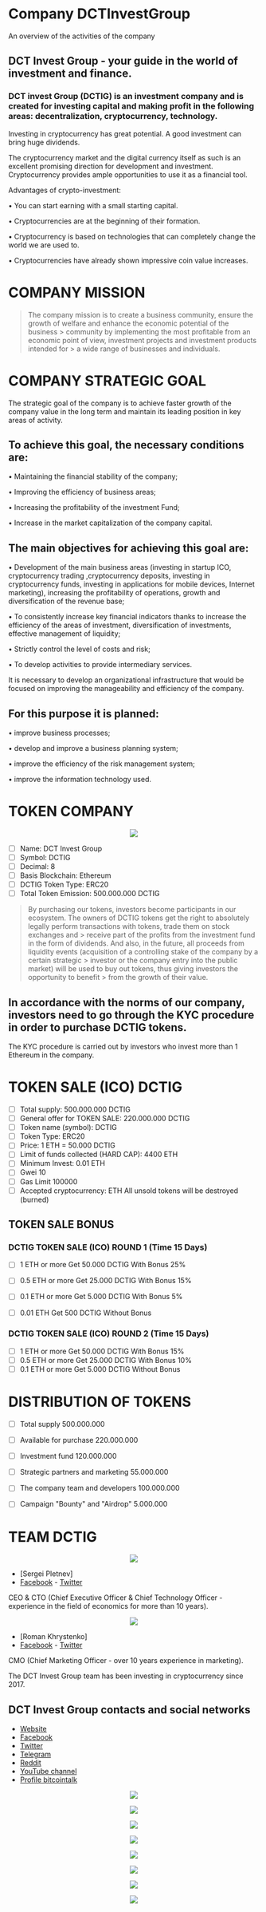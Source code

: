 # Company DCTInvestGroup
An overview of the activities of the company

## DCT Invest Group - your guide in the world of investment and finance.

### DCT invest Group (DCTIG) is an investment company and is created for investing capital and making profit in the following areas: decentralization, cryptocurrency, technology.

Investing in cryptocurrency has great potential.  A good investment can bring huge dividends.

The cryptocurrency market and the digital currency itself as such is an excellent promising direction for development and investment.  Cryptocurrency provides ample opportunities to use it as a financial tool.

Advantages of crypto-investment:

•	You can start earning with a small starting capital.

•	Cryptocurrencies are at the beginning of their formation.

•	Cryptocurrency is based on technologies that can completely change the world we are used to.

•	Cryptocurrencies have already shown impressive coin value increases.

# COMPANY MISSION

> The company mission is to create a business community, ensure the growth of welfare and enhance the economic potential of the business > community by implementing the most profitable from an economic point of view, investment projects and investment products intended for > a wide range of businesses and individuals. 

# COMPANY STRATEGIC GOAL

The strategic goal of the company is to achieve faster growth of the company value in the long term and maintain its leading position in key areas of activity.

## To achieve this goal, the necessary conditions are:

•	Maintaining the financial stability of the company;

•	Improving the efficiency of business areas;

•	Increasing the profitability of the investment Fund;

•	Increase in the market capitalization of the company capital.

## The main objectives for achieving this goal are:

•	Development of the main business areas (investing in startup ICO, cryptocurrency trading ,cryptocurrency deposits, investing in cryptocurrency funds, investing in applications for mobile devices, Internet marketing), increasing the profitability of operations, growth and diversification of the revenue base;

•	To consistently increase key financial indicators thanks to increase the efficiency of the areas of investment, diversification of investments, effective management of liquidity;

•	Strictly control the level of costs and risk;

•	To develop activities to provide intermediary services.

It is necessary to develop an organizational infrastructure that would be focused on improving the manageability and efficiency of the company.

## For this purpose it is planned:

•	improve business processes;

•	develop and improve a business planning system;

•	improve the efficiency of the risk management system;

•	improve the information technology used. 

# TOKEN COMPANY

<center><img src='https://github.com/DCTInvestGroup/About-the-company-DCTInvestGroup/blob/master/image/logo/LOGO_DCTIG_308х308.png'></center>

- [ ] Name: DCT Invest Group
- [ ] Symbol: DCTIG
- [ ] Decimal: 8  
- [ ] Basis Blockchain: Ethereum
- [ ] DCTIG Token Type: ERC20
- [ ] Total Token Emission: 500.000.000 DCTIG 

> By purchasing our tokens, investors become participants in our ecosystem.
> The owners of DCTIG tokens get the right to absolutely legally perform transactions with tokens, trade them on stock exchanges and    > receive part of the profits from the investment fund in the form of dividends. 
> And also, in the future, all proceeds from liquidity events (acquisition of a controlling stake of the company by a certain strategic > investor or the company entry into the public market) will be used to buy out tokens, thus giving investors the opportunity to benefit > from the growth of their value.

## In accordance with the norms of our company, investors need to go through the KYC procedure in order to purchase DCTIG tokens. 
The KYC procedure is carried out by investors who invest more than 1 Ethereum in the company.

# TOKEN SALE (ICO) DCTIG

- [ ] Total supply: 500.000.000 DCTIG
- [ ] General offer for TOKEN SALE: 220.000.000 DCTIG
- [ ] Token name (symbol): DCTIG
- [ ] Token Type: ERC20 
- [ ] Price: 1 ETH = 50.000 DCTIG
- [ ] Limit of funds collected (HARD CAP): 4400 ETH
- [ ] Minimum Invest: 0.01 ETH
- [ ] Gwei 10 
- [ ] Gas Limit 100000
- [ ] Accepted cryptocurrency: ETH
All unsold tokens will be destroyed (burned)

## TOKEN SALE BONUS

### DCTIG TOKEN SALE (ICO) ROUND 1 (Time 15 Days) 

- [ ] 1 ETH or more Get 50.000 DCTIG With Bonus 25%
- [ ] 0.5 ETH or more Get 25.000 DCTIG With Bonus 15%
- [ ] 0.1 ETH or more Get 5.000 DCTIG With Bonus 5%
- [ ] 0.01 ETH Get 500 DCTIG Without Bonus 


### DCTIG TOKEN SALE (ICO) ROUND 2 (Time 15 Days) 

- [ ] 1 ETH or more Get 50.000 DCTIG With Bonus 15%
- [ ] 0.5 ETH or more Get 25.000 DCTIG With Bonus 10%
- [ ] 0.1 ETH or more Get 5.000 DCTIG Without Bonus 

# DISTRIBUTION OF TOKENS

- [ ] Total supply 500.000.000
- [ ] Available for purchase 220.000.000
- [ ] Investment fund 120.000.000
- [ ] Strategic partners and marketing 55.000.000
- [ ] The company team and developers 100.000.000
- [ ] Campaign "Bounty" and "Airdrop" 5.000.000



# TEAM DCTIG 

<center><img src='https://github.com/DCTInvestGroup/About-the-company-DCTInvestGroup/blob/master/image/photo%20profile/CEO%20%26%20CTO%20-%20Sergei%20Pletnev.png'></center>

- [Sergei Pletnev] 
- [Facebook](https://www.facebook.com/sergei.pletnev.965)    - [Twitter](https://twitter.com/ps_sergei)

CEO & CTO (Chief Executive Officer & Chief Technology Officer - experience in the field of economics for more than 10 years).

<center><img src='https://github.com/DCTInvestGroup/About-the-company-DCTInvestGroup/blob/master/image/photo%20profile/CMO%20-%20Roman%20Khrystenko.png'></center>

- [Roman Khrystenko] 
- [Facebook](https://www.facebook.com/Rombik0428)    - [Twitter](https://twitter.com/Rombik0428)

CMO (Chief Marketing Officer - over 10 years experience in marketing).

The DCT Invest Group team has been investing in cryptocurrency since 2017.


## DCT Invest Group contacts and social networks
- [Website](https://dctinvestgroup.github.io) 
- [Facebook](https://www.facebook.com/DCTInvestGroup)
- [Twitter](https://twitter.com/DCTInvestGroup) 
- [Telegram](https://t.me/DCTInvestGroup_Community)
- [Reddit](https://www.reddit.com/user/DCTInvestGroup) 
- [YouTube channel](https://www.youtube.com/channel/UC-mJB5VEWUmpVt6PviMsUEA)
- [Profile bitcointalk](https://bitcointalk.org/index.php?action=profile;u=2637634)


[<center><img src='https://github.com/DCTInvestGroup/About-the-company-DCTInvestGroup/blob/master/image/icon/sidebar_sites_earth_world_globe_20458.png'></center>](https://www.facebook.com/DCTInvestGroup)

[<center><img src='https://github.com/DCTInvestGroup/About-the-company-DCTInvestGroup/blob/master/image/icon/1491579586-yumminkysocialmedia21_83091.png'></center>](https://www.facebook.com/DCTInvestGroup)

[<center><img src='https://github.com/DCTInvestGroup/About-the-company-DCTInvestGroup/blob/master/image/icon/1491579542-yumminkysocialmedia22_83078.png'></center>](https://twitter.com/DCTInvestGroup)

[<center><img src='https://github.com/DCTInvestGroup/About-the-company-DCTInvestGroup/blob/master/image/icon/telegram_icon-icons.com_72055.png'></center>](https://t.me/DCTInvestGroup_Community)

[<center><img src='https://github.com/DCTInvestGroup/About-the-company-DCTInvestGroup/blob/master/image/icon/Reddit_social_media_corporate_logo_icon-icons.com_67675.png'></center>](https://www.reddit.com/user/DCTInvestGroup)

[<center><img src='https://github.com/DCTInvestGroup/About-the-company-DCTInvestGroup/blob/master/image/icon/1491580651-yumminkysocialmedia28_83061.png'></center>](https://www.youtube.com/channel/UC-mJB5VEWUmpVt6PviMsUEA)

[<center><img src='https://github.com/DCTInvestGroup/About-the-company-DCTInvestGroup/blob/master/image/icon/1486564396-mail_81524.png'></center>](dctinvestgroup@gmail.com)

[<center><img src='https://github.com/DCTInvestGroup/About-the-company-DCTInvestGroup/blob/master/image/icon/github_social_media_corporate_logo_icon-icons.com_67711.png'></center>](https://github.com/DCTInvestGroup/DCTIG.git)

